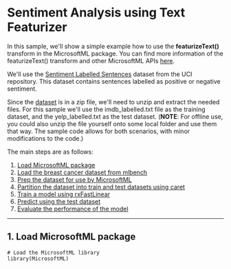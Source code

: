 # Sentiment Analysis using Text Featurizer

In this sample, we'll show a simple example how to use the **featurizeText()** transform in the MicrosoftML package. 
You can find more information of the featurizeText() transform and other MicrosoftML APIs [here](https://msdn.microsoft.com/en-us/microsoft-r/microsoftml/microsoftml).

We'll use the [Sentiment Labelled Sentences](https://archive.ics.uci.edu/ml/datasets/Sentiment+Labelled+Sentences) dataset from the UCI repository. This dataset contains sentences labelled as positive or negative  sentiment.

Since the [dataset](https://archive.ics.uci.edu/ml/machine-learning-databases/00331/sentiment%20labelled%20sentences.zip) is in a zip file, we'll need to unzip and extract the needed files. For this sample we'll use the imdb_labelled.txt file as the training dataset, and the yelp_labelled.txt as the test dataset.
(**NOTE**: For offline use, you could also unzip the file yourself onto some local folder and use them that way. The sample code allows for both scenarios, with minor modifications to the code.)

The main steps are as follows:
1. [Load MicrosoftML package](#a-mmlload)
2. [Load the breast cancer dataset from mlbench](#a-dsload)
3. [Prep the dataset for use by MicrosoftML](#a-prep)
4. [Partition the dataset into train and test datasets using caret](#a-split)
5. [Train a model using rxFastLinear](#a-train)
6. [Predict using the test dataset](#a-test)
7. [Evaluate the performance of the model](#a-eval)

---
## <a name="a-mmlload"></a>1. Load MicrosoftML package
```
# Load the MicrosoftML library
library(MicrosoftML)
```
